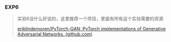 ### EXP6

> 实验6没什么好说的，这里推荐一个项目，里面有所有这个实验需要的资源
>
> [eriklindernoren/PyTorch-GAN: PyTorch implementations of Generative Adversarial Networks. (github.com)](https://github.com/eriklindernoren/PyTorch-GAN)